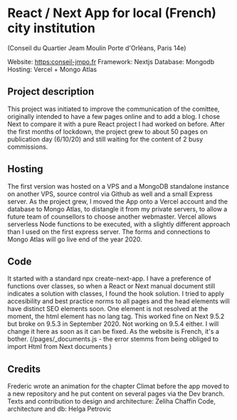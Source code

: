 # React / Next App for local (French) city institution

(Conseil du Quartier Jeam Moulin Porte d'Orléans, Paris 14e)

Website: <https:conseil-jmpo.fr>
Framework: Nextjs
Database: Mongodb
Hosting: Vercel + Mongo Atlas

## Project description

This project was initiated to improve the communication of the comittee, originally intended to have a few pages online and to add a blog. I chose Next to compare it with a pure React project I had worked on before.
After the first months of lockdown, the project grew to about 50 pages on publication day (6/10/20) and still waiting for the content of 2 busy commissions.

## Hosting

The first version was hosted on a VPS and a MongoDB standalone instance on another VPS, source control via Github as well and a small Express server.
As the project grew, I moved the App onto a Vercel account and the database to Mongo Atlas, to distangle it from my private servers, to allow a future team of counsellors to choose another webmaster.
Vercel allows serverless Node functions to be executed, with a slightly different approach than I used on the first express server. The forms and connections to Mongo Atlas will go live end of the year 2020.

## Code

It started with a standard npx create-next-app.
I have a preference of functions over classes, so when a React or Next manual document still indicates a solution with classes, I found the hook solution.
I tried to apply accesibility and best practice norms to all pages and the head elements will have distinct SEO elements soon.
One element is not resolved at the moment, the html element has no lang tag. This worked fine on Next 9.5.2 but broke on 9.5.3 in September 2020. Not working on 9.5.4 either. I will change it here as soon as it can be fixed. As the website is French, it's a bother. (/pages/_documents.js - the error stemms from being obliged to import Html from Next documents )


## Credits

Frederic wrote an animation for the chapter Climat before the app moved to a new repository and he put content on several pages via the Dev branch.
Texts and contribution to design and architecture: Zeliha Chaffin
Code, architecture and db: Helga Petrovic
